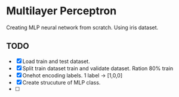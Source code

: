 # Multilayer Perceptron

Creating MLP neural network from scratch. Using iris dataset.

## TODO

- [X] Load train and test dataset.
- [X] Split train dataset train and validate dataset. Ration 80% train
- [X] Onehot encoding labels. 1 label -> [1,0,0]
- [X] Create strucuture of MLP class.
- [ ]
